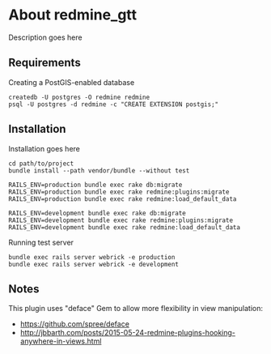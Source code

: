 # About redmine_gtt

Description goes here

## Requirements

Creating a PostGIS-enabled database

```
createdb -U postgres -O redmine redmine
psql -U postgres -d redmine -c "CREATE EXTENSION postgis;"
```

## Installation

Installation goes here

```
cd path/to/project
bundle install --path vendor/bundle --without test

RAILS_ENV=production bundle exec rake db:migrate
RAILS_ENV=production bundle exec rake redmine:plugins:migrate
RAILS_ENV=production bundle exec rake redmine:load_default_data

RAILS_ENV=development bundle exec rake db:migrate
RAILS_ENV=development bundle exec rake redmine:plugins:migrate
RAILS_ENV=development bundle exec rake redmine:load_default_data
```

Running test server

```
bundle exec rails server webrick -e production
bundle exec rails server webrick -e development
```

## Notes

This plugin uses "deface" Gem to allow more flexibility in view manipulation:

- https://github.com/spree/deface
- http://jbbarth.com/posts/2015-05-24-redmine-plugins-hooking-anywhere-in-views.html

